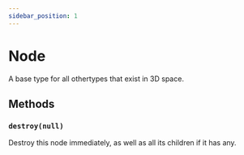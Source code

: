 ```yaml
---
sidebar_position: 1
---
```


# Node
A base type for all othertypes that exist in 3D space.

## Methods
### `destroy(null)`
Destroy this node immediately, as well as all its children if it has any.